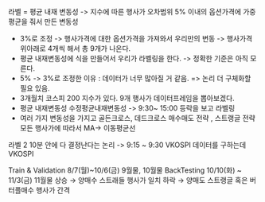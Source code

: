 라벨 = 평균 내재 변동성 -> 지수에 따른 행사가 오차범위 5% 이내의 옵션가격에 가중평균을 줘서 만든 변동성
* 3%로 조정 -> 행사가격에 대한 옵션가격을 가져와서 우리만의 변동 -> 행사가격 위아래로 4개씩 해서 총 9개가 나온다. 
* 평균 내재변동성에 식을 만들어서 우리가 라벨링을 한다. -> 정확한 기준은 아직 모른다. 
* 5% -> 3%로 조정한 이유 : 데이터가 너무 많아질 거 같음. => 논리 더 구체화할 필요 있음. 
* 3개월치 코스피 200 지수가 있다. 9개 행사가 데이터프레임을 뽑아보겠다.
* 평균 내재변동성 수정평균내재변동성 -> 9:30~ 15:00 등락을 보고 라벨링
* 여러 가지 변동성을 가지고 골든크로스, 데드크로스 매수매도 전략 , 스트랭글 전략 모든 행사가에 따라서 MA-> 이동평균선

라벨 2
10분 안에 다 결정난다는 논리 -> 9:15 ~ 9:30 
VKOSPI 데이터를 구하는데 
VKOSPI

Train & Validation 8/7(월)~10/6(금) 9월물, 10월물
BackTesting 10/10(화) ~ 11/3(금) 11월물
상승 → 양매수 스트래들 행사가 일치
하락 → 양매도 스트랭글 혹은 버터플매수 행사가 간격